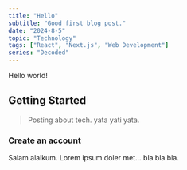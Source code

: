 ```yaml
---
title: "Hello"
subtitle: "Good first blog post."
date: "2024-8-5"
topic: "Technology"
tags: ["React", "Next.js", "Web Development"]
series: "Decoded"
---
```


Hello world!

## Getting Started

> Posting about tech. yata yati yata.

### Create an account

Salam alaikum. Lorem ipsum doler met... bla bla bla.
